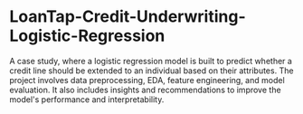 # LoanTap-Credit-Underwriting-Logistic-Regression
A case study, where a logistic regression model is built to predict whether a credit line should be extended to an individual based on their attributes. The project involves data preprocessing, EDA, feature engineering, and model evaluation. It also includes insights and recommendations to improve the model's performance and interpretability.
